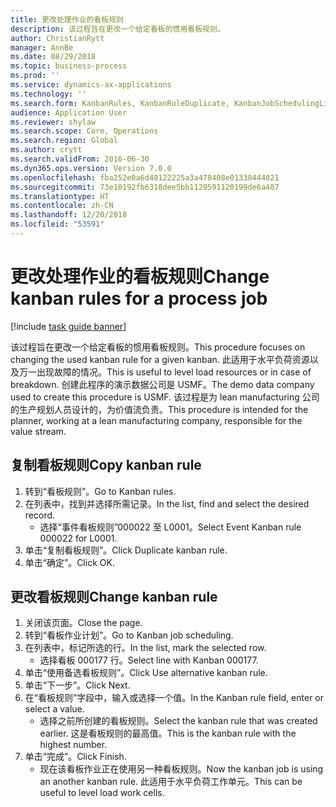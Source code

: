```yaml
---
title: 更改处理作业的看板规则
description: 该过程旨在更改一个给定看板的惯用看板规则。
author: ChristianRytt
manager: AnnBe
ms.date: 08/29/2018
ms.topic: business-process
ms.prod: ''
ms.service: dynamics-ax-applications
ms.technology: ''
ms.search.form: KanbanRules, KanbanRuleDuplicate, KanbanJobSchedulingListPage, LeanRuleReassignmentWizard, KanbanReassignRuleLookup
audience: Application User
ms.reviewer: shylaw
ms.search.scope: Core, Operations
ms.search.region: Global
ms.author: crytt
ms.search.validFrom: 2016-06-30
ms.dyn365.ops.version: Version 7.0.0
ms.openlocfilehash: fba252e0a6d48122225a3a478408e01330444821
ms.sourcegitcommit: 73e10192fb6318dee5bb1129591120199de6a487
ms.translationtype: HT
ms.contentlocale: zh-CN
ms.lasthandoff: 12/20/2018
ms.locfileid: "53591"
---
```

# <a name="change-kanban-rules-for-a-process-job"></a><span data-ttu-id="987a0-103">更改处理作业的看板规则</span><span class="sxs-lookup"><span data-stu-id="987a0-103">Change kanban rules for a process job</span></span>

[!include [task guide banner](../../includes/task-guide-banner.md)]

<span data-ttu-id="987a0-104">该过程旨在更改一个给定看板的惯用看板规则。</span><span class="sxs-lookup"><span data-stu-id="987a0-104">This procedure focuses on changing the used kanban rule for a given kanban.</span></span> <span data-ttu-id="987a0-105">此适用于水平负荷资源以及万一出现故障的情况。</span><span class="sxs-lookup"><span data-stu-id="987a0-105">This is useful to level load resources or in case of breakdown.</span></span> <span data-ttu-id="987a0-106">创建此程序的演示数据公司是 USMF。</span><span class="sxs-lookup"><span data-stu-id="987a0-106">The demo data company used to create this procedure is USMF.</span></span> <span data-ttu-id="987a0-107">该过程是为 lean manufacturing 公司的生产规划人员设计的，为价值流负责。</span><span class="sxs-lookup"><span data-stu-id="987a0-107">This procedure is intended for the planner, working at a lean manufacturing company, responsible for the value stream.</span></span>


## <a name="copy-kanban-rule"></a><span data-ttu-id="987a0-108">复制看板规则</span><span class="sxs-lookup"><span data-stu-id="987a0-108">Copy kanban rule</span></span>
1. <span data-ttu-id="987a0-109">转到“看板规则”。</span><span class="sxs-lookup"><span data-stu-id="987a0-109">Go to Kanban rules.</span></span>
2. <span data-ttu-id="987a0-110">在列表中，找到并选择所需记录。</span><span class="sxs-lookup"><span data-stu-id="987a0-110">In the list, find and select the desired record.</span></span>
    * <span data-ttu-id="987a0-111">选择“事件看板规则”000022 至 L0001。</span><span class="sxs-lookup"><span data-stu-id="987a0-111">Select Event Kanban rule 000022 for L0001.</span></span>  
3. <span data-ttu-id="987a0-112">单击“复制看板规则”。</span><span class="sxs-lookup"><span data-stu-id="987a0-112">Click Duplicate kanban rule.</span></span>
4. <span data-ttu-id="987a0-113">单击“确定”。</span><span class="sxs-lookup"><span data-stu-id="987a0-113">Click OK.</span></span>

## <a name="change-kanban-rule"></a><span data-ttu-id="987a0-114">更改看板规则</span><span class="sxs-lookup"><span data-stu-id="987a0-114">Change kanban rule</span></span>
1. <span data-ttu-id="987a0-115">关闭该页面。</span><span class="sxs-lookup"><span data-stu-id="987a0-115">Close the page.</span></span>
2. <span data-ttu-id="987a0-116">转到“看板作业计划”。</span><span class="sxs-lookup"><span data-stu-id="987a0-116">Go to Kanban job scheduling.</span></span>
3. <span data-ttu-id="987a0-117">在列表中，标记所选的行。</span><span class="sxs-lookup"><span data-stu-id="987a0-117">In the list, mark the selected row.</span></span>
    * <span data-ttu-id="987a0-118">选择看板 000177 行。</span><span class="sxs-lookup"><span data-stu-id="987a0-118">Select line with Kanban 000177.</span></span>  
4. <span data-ttu-id="987a0-119">单击“使用备选看板规则”。</span><span class="sxs-lookup"><span data-stu-id="987a0-119">Click Use alternative kanban rule.</span></span>
5. <span data-ttu-id="987a0-120">单击“下一步”。</span><span class="sxs-lookup"><span data-stu-id="987a0-120">Click Next.</span></span>
6. <span data-ttu-id="987a0-121">在“看板规则”字段中，输入或选择一个值。</span><span class="sxs-lookup"><span data-stu-id="987a0-121">In the Kanban rule field, enter or select a value.</span></span>
    * <span data-ttu-id="987a0-122">选择之前所创建的看板规则。</span><span class="sxs-lookup"><span data-stu-id="987a0-122">Select the kanban rule that was created earlier.</span></span> <span data-ttu-id="987a0-123">这是看板规则的最高值。</span><span class="sxs-lookup"><span data-stu-id="987a0-123">This is the kanban rule with the highest number.</span></span>  
7. <span data-ttu-id="987a0-124">单击“完成”。</span><span class="sxs-lookup"><span data-stu-id="987a0-124">Click Finish.</span></span>
    * <span data-ttu-id="987a0-125">现在该看板作业正在使用另一种看板规则。</span><span class="sxs-lookup"><span data-stu-id="987a0-125">Now the kanban job is using an another kanban rule.</span></span> <span data-ttu-id="987a0-126">此适用于水平负荷工作单元。</span><span class="sxs-lookup"><span data-stu-id="987a0-126">This can be useful to level load work cells.</span></span>  

